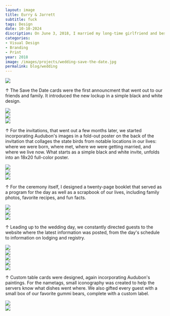 ```yaml
---
layout: image
title: Eurry & Jarrett
subtitle: fuck
tags: Design
date: 10-10-2024
discription: On June 3, 2018, I married my long-time girlfriend and best friend Eurry. We got married at the John James Audubon Center, the former home of the famed naturalist and bird painter. I used Audubon's famous paintings as the centerpiece for the design and built a flexible system around them ranging from invitations to nametags to decorations.
categories:
- Visual Design
- Branding
- Print
year: 2018
image: /images/projects/wedding-save-the-date.jpg
permalink: blog/wedding
---
```


<img src="/images/projects/wedding-save-the-date.jpg">

<div class="images-right"><p>&uarr; The Save the Date cards were the first announcment that went out to our friends and family. It introduced the new lockup in a simple black and white design.</p></div>
<section class="clear"></section>

<img src="/images/projects/wedding-invite-01.gif">
<div class="images-left"><img src="/images/projects/wedding-invite-full.jpg"></div>
<div class="images-right"><img src="/images/projects/wedding-rsvp.jpg"></div>

<div class="images-right"><p>&uarr; For the invitations, that went out a few months later, we started incorporating Audubon's images in a fold-out poster on the back of the invitation that collages the state birds from notable locations in our lives: where we were born, where met, where we were getting married, and where we live now. What starts as a simple black and white invite, unfolds into an 18x20 full-color poster.</p></div>
<section class="clear"></section>

<img src="/images/projects/wedding-program_01.gif">

<div class="images-left"><img src="/images/projects/wedding-program-1.jpg"></div>
<div class="images-right"><img src="/images/projects/wedding-program-2.jpg"></div>
<div class="images-right"><p>&uarr; For the ceremony itself, I designed a twenty-page booklet that served as a program for the day as well as a scrapbook of our lives, including family photos, favorite recipes, and fun facts.</p></div>
<section class="clear"></section>


<img src="/images/projects/wedding-website-01.jpg">
<div class="images-left"><img src="/images/projects/wedding-website-02.jpg"></div>
<div class="images-right"><img src="/images/projects/wedding-website-03.jpg"></div>
<div class="images-right"><p>&uarr; Leading up to the wedding day, we constantly directed guests to the website where the latest information was posted, from the day's schedule to information on lodging and registry.</p></div>
<section class="clear"></section>

<img src="/images/projects/wedding-table-numbers.jpg">

<div class="images-left"><img src="/images/projects/wedding-tables-6.jpg"></div>
<div class="images-right"><img src="/images/projects/wedding-tables-8.jpg"></div>
<div class="images-left"><img src="/images/projects/wedding-name-tags.jpg"></div>
<div class="images-right"><img src="/images/projects/wedding-gummi.jpg"></div>
<div class="images-right"><p>&uarr; Custom table cards were designed, again incorporating Audubon's paintings. For the nametags, small iconography was created to help the servers know what dishes went where. We also gifted every guest with a small box of our favorite gummi bears, complete with a custom label.</p></div>
<section class="clear"></section>

<div class="images-left"><img src="/images/projects/wedding-hotel-cards.jpg"></div>
<div class="images-right"><img src="/images/projects/wedding-drink-menu.jpg"></div>
<section class="clear"></section>

